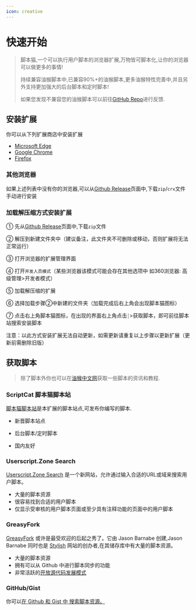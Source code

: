 ```yaml
---
icon: creative
---
```



# 快速开始

> 脚本猫,一个可以执行用户脚本的浏览器扩展,万物皆可脚本化,让你的浏览器可以做更多的事情!
>
> 持续兼容油猴脚本中,已兼容90%+的油猴脚本,更多油猴特性完善中,并且另外支持更加强大的后台脚本和定时脚本!
>
> 如果您发现不兼容您的油猴脚本可以前往[GitHub Repo](https://github.com/scriptscat/scriptcat)进行反馈.



## 安装扩展

你可以从下列扩展商店中安装扩展

* [Microsoft Edge](https://microsoftedge.microsoft.com/addons/detail/scriptcat/liilgpjgabokdklappibcjfablkpcekh)
* [Google Chrome](https://chrome.google.com/webstore/detail/scriptcat/ndcooeababalnlpkfedmmbbbgkljhpjf)
* [Firefox](https://addons.mozilla.org/zh-CN/firefox/addon/scriptcat/)



### 其他浏览器

如果上述列表中没有你的浏览器,可以从[Github Release](https://github.com/scriptscat/scriptcat/releases)页面中,下载`zip`/`crx`文件手动进行安装



### 加载解压缩方式安装扩展

① 先从[Github Release](https://github.com/scriptscat/scriptcat/releases)页面中,下载`zip`文件

② 解压到新建文件夹中（建议备注，此文件夹不可删除或移动，否则扩展将无法正常运行）

③ 打开浏览器的扩展管理界面

④ 打开`开发人员模式`（某些浏览器该模式可能会存在其他选项中 如360浏览器: 高级管理>开发者模式）

⑤ 加载解压缩的扩展

⑥ 选择加载步骤②中新建的文件夹（加载完成后右上角会出现脚本猫图标）

⑦ 点击右上角脚本猫图标，在出现的界面右上角点击`┆`>获取脚本，即可前往脚本站搜索安装脚本

注意：以此方式安装扩展无法自动更新，如需更新请重复以上步骤以更新扩展（更新前需删除旧版）



## 获取脚本

> 除了脚本外你也可以在[油猴中文网](https://bbs.tampermonkey.net.cn/)获取一些脚本的资讯和教程.



### ScriptCat 脚本猫脚本站

[脚本猫脚本站](https://scriptcat.org/)是本扩展的脚本站点,可发布你编写的脚本.

* 新晋脚本站点

* 后台脚本/定时脚本
* 国内友好



### Userscript.Zone Search

[Userscript.Zone Search](https://www.userscript.zone/?utm_source=tm.net&utm_medium=scripts) 是一个新网站，允许通过输入合适的URL或域来搜索用户脚本。

-  大量的脚本资源
-  很容易找到合适的用户脚本
-  仅显示受审核的用户脚本页面或至少具有注释功能的页面中的用户脚本



### GreasyFork

[GreasyFork](https://greasyfork.org/) 或许是最受欢迎的后起之秀了。它由 Jason Barnabe 创建,Jason Barnabe 同时也是 [Stylish](https://userstyles.org/) 网站的创办者,在其储存库中有大量的脚本资源。

-  大量的脚本资源
-  拥有可以从 Github 中进行脚本同步的功能
-  非常活跃的[开放源代码发展模式](https://github.com/JasonBarnabe/greasyfork)



### GitHub/Gist

你可以[在 Github 和 Gist 中 搜索脚本资源。](https://gist.github.com/search?l=JavaScript&o=desc&q="%3D%3DUserScript%3D%3D"&s=updated)